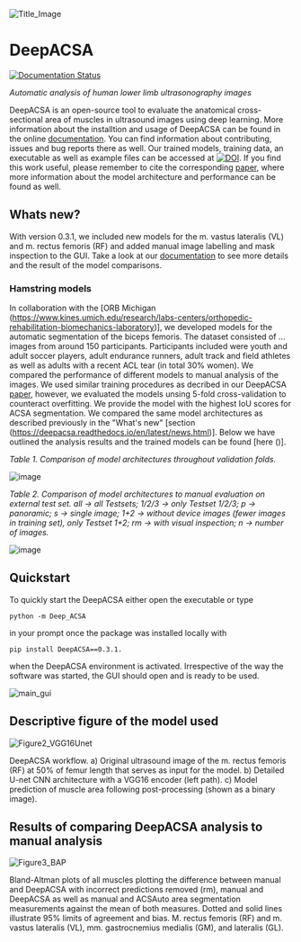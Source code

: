 ![Title_Image](https://user-images.githubusercontent.com/71383228/148084248-5e169761-a075-4c86-836a-e9b2cec56ef6.jpg)

# DeepACSA
[![Documentation Status](https://readthedocs.org/projects/deepacsa/badge/?version=latest)](https://deepacsa.readthedocs.io/en/latest/?badge=latest)

*Automatic analysis of human lower limb ultrasonography images*

DeepACSA is an open-source tool to evaluate the anatomical cross-sectional area of muscles in ultrasound images using deep learning.
More information about the installtion and usage of DeepACSA can be found in the online [documentation](https://deepacsa.readthedocs.io/en/latest/index.html). You can find information about contributing, issues and bug reports there as well.
Our trained models, training data, an executable as well as example files can be accessed at [![DOI](https://zenodo.org/badge/DOI/10.5281/zenodo.8419487.svg)](https://doi.org/10.5281/zenodo.8419487).
If you find this work useful, please remember to cite the corresponding [paper](https://journals.lww.com/acsm-msse/Abstract/9900/DeepACSA__Automatic_Segmentation_of.87.aspx), where more information about the model architecture and performance can be found as well. 

## Whats new?

With version 0.3.1, we included new models for the m. vastus lateralis (VL) and m. rectus femoris (RF) and added manual image labelling and mask inspection to the GUI. Take a look at our [documentation](https://deepacsa.readthedocs.io/en/latest/index.html) to see more details and the result of the model comparisons.

### Hamstring models
In collaboration with the [ORB Michigan (https://www.kines.umich.edu/research/labs-centers/orthopedic-rehabilitation-biomechanics-laboratory)], we developed models for the automatic segmentation of the biceps femoris. The dataset consisted of ... images from around 150 participants. Participants included were youth and adult soccer players, adult endurance runners, adult track and field athletes as well as adults with a recent ACL tear (in total 30% women). We compared the performance of different models to manual analysis of the images. We used similar training procedures as decribed in our DeepACSA [paper](https://journals.lww.com/acsm-msse/Abstract/9900/DeepACSA__Automatic_Segmentation_of.87.aspx), however, we evaluated the models unsing 5-fold cross-validation to counteract overfitting. We provide the model with the highest IoU scores for ACSA segmentation. We compared the same model architectures as described previously in the "What's new" [section (https://deepacsa.readthedocs.io/en/latest/news.html)]. Below we have outlined the analysis results and the trained models can be found [here ()]. 

*Table 1. Comparison of model architectures throughout validation folds.*

![image](https://github.com/PaulRitsche/DeepACSA/assets/71383228/3844d5c7-8376-4016-9c2e-a36eb42f301e)

*Table 2. Comparison of model architectures to manual evaluation on external test set. all -> all Testsets; 1/2/3 -> only Testset 1/2/3; p -> panoramic; s -> single image; 1+2 -> without device images (fewer images in training set), only Testset 1+2; rm -> with visual inspection; n -> number of images.*		

![image](https://github.com/PaulRitsche/DeepACSA/assets/71383228/f33e687a-3343-445d-be45-4be997d03a81)


## Quickstart

To quickly start the DeepACSA either open the executable or type 

``python -m Deep_ACSA``

in your prompt once the package was installed locally with

``pip install DeepACSA==0.3.1.``

when the DeepACSA environment is activated. 
Irrespective of the way the software was started, the GUI should open and is ready to be used.

![main_gui](https://github.com/PaulRitsche/DeepACSA/assets/71383228/b3a48daf-58ea-4971-badd-dcd6387000b7)


## Descriptive figure of the model used

![Figure2_VGG16Unet](https://user-images.githubusercontent.com/71383228/182554020-2c8bad75-7f08-4194-8f5f-0a521a70781c.jpg)

DeepACSA workflow. a) Original ultrasound image of the m. rectus femoris (RF) at 50% of femur length that serves as input for the model. b) Detailed U-net CNN architecture with a VGG16 encoder (left path). c) Model prediction of muscle area following post-processing (shown as a binary image). 

## Results of comparing DeepACSA analysis to manual analysis

![Figure3_BAP](https://user-images.githubusercontent.com/71383228/182554096-c5fde7cd-a137-4cc4-ad73-a819368d13ec.jpg)

Bland-Altman plots of all muscles plotting the difference between manual and DeepACSA with incorrect predictions removed (rm), manual and DeepACSA as well as manual and ACSAuto area segmentation measurements against the mean of both measures. Dotted and solid lines illustrate 95% limits of agreement and bias. M. rectus femoris (RF) and m. vastus lateralis (VL), mm. gastrocnemius medialis (GM), and lateralis (GL).
